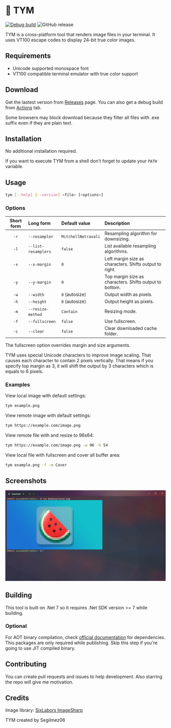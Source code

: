 ﻿# 🍉 TYM

[![Debug build](https://github.com/Segilmez06/tym/actions/workflows/debug.yml/badge.svg)](https://github.com/Segilmez06/tym/actions/workflows/debug.yml)
![GitHub release](https://img.shields.io/github/v/release/Segilmez06/tym?label=Release)

TYM is a cross-platform tool that renders image files in your terminal. It uses VT100 escape codes to display 24-bit true color images.

## Requirements

- Unicode supported monospace font
- VT100 compatible terminal emulator with true color support

## Download

Get the lastest version from [Releases](https://github.com/Segilmez06/tym/releases) page. You can also get a debug build from [Actions](https://github.com/Segilmez06/tym/actions/workflows/debug.yml) tab.

Some browsers may block download because they filter all files with .exe suffix even if they are plain text.

## Installation

No additional installation required.

If you want to execute TYM from a shell don't forget to update your `PATH` variable.

## Usage

```bash
tym [--help] [--version] <file> [<options>]
```

### Options

| Short form | Long form           | Default value       | Description |
| :--------: | :------------------ | :------------------ | :---------- |
| `-r`       | `--resampler`       | `MitchellNetravali` | Resampling algorithm for downsizing.
| `-l`       | `--list-resamplers` | `false`             | List available resampling algorithms.
| `-x`       | `--x-margin`        | `0`                 | Left margin size as characters. Shifts output to right.
| `-y`       | `--y-margin`        | `0`                 | Top margin size as characters. Shifts output to bottom.
| `-w`       | `--width`           | `0` (autosize)      | Output width as pixels.
| `-h`       | `--height`          | `0` (autosize)      | Output height as pixels.
| `-m`       | `--resize-method`   | `Contain`           | Resizing mode.
| `-f`       | `--fullscreen`      | `false`             | Use fullscreen.
| `-c`       | `--clear`           | `false`             | Clear downloaded cache folder.

The fullscreen option overrides margin and size arguments.

TYM uses special Unicode characters to improve image scaling. That causes each character to contain 2 pixels vertically. That means if you specify top margin as 3, it will shift the output by 3 characters which is equals to 6 pixels.

### Examples

View local image with default settings:

```bash
tym example.png
```

View remote image with default settings:

```bash
tym https://example.com/image.png
```

View remote file with and resize to 96x64:

```bash
tym https://example.com/image.png -w 96 -h 54
```

View local file with fullscreen and cover all buffer area:

```bash
tym example.png -f -m Cover
```

## Screenshots

![Screenshot](screenshots/screenshot-1.png)

## Building

This tool is built on .Net 7 so it requires .Net SDK version >= 7 while building.

### Optional

For AOT binary compilation, check [official documentation](https://learn.microsoft.com/en-us/dotnet/core/deploying/native-aot#prerequisites) for dependencies. This packages are only required while publishing. Skip this step if you're going to use JIT compiled binary.

## Contributing

You can create pull requests and issues to help development. Also starring the repo will give me motivation.

## Credits

Image library: [SixLabors ImageSharp](https://github.com/SixLabors/ImageSharp)


TYM created by Segilmez06